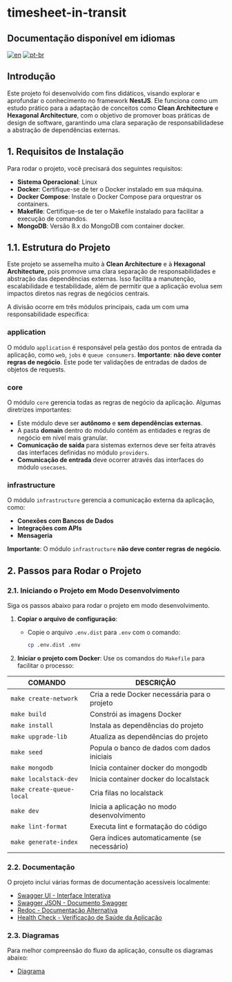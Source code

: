# timesheet-in-transit

## Documentação disponível em idiomas

[![en](https://img.shields.io/badge/lang-en-blue.svg)](README.md)
[![pt-br](https://img.shields.io/badge/lang-pt--br-green.svg)](README.pt-br.md)

## Introdução

Este projeto foi desenvolvido com fins didáticos, visando explorar e aprofundar o conhecimento no framework **NestJS**.
Ele funciona como um estudo prático para a adaptação de conceitos como **Clean Architecture** e
**Hexagonal Architecture**, com o objetivo de promover boas práticas de design de software, garantindo uma clara
separação de responsabilidadese a abstração de dependências externas.

## 1. Requisitos de Instalação

Para rodar o projeto, você precisará dos seguintes requisitos:

* **Sistema Operacional**: Linux
* **Docker**: Certifique-se de ter o Docker instalado em sua máquina.
* **Docker Compose**: Instale o Docker Compose para orquestrar os containers.
* **Makefile**: Certifique-se de ter o Makefile instalado para facilitar a execução de comandos.
* **MongoDB**: Versão 8.x do MongoDB com container docker.

## 1.1. Estrutura do Projeto

Este projeto se assemelha muito à **Clean Architecture** e à **Hexagonal Architecture**, pois promove uma clara
separação de responsabilidades e abstração das dependências externas.
Isso facilita a manutenção, escalabilidade e testabilidade, além de permitir que a aplicação evolua sem impactos diretos
nas regras de negócios centrais.

A divisão ocorre em três módulos principais, cada um com uma responsabilidade específica:

### **application**

O módulo `application` é responsável pela gestão dos pontos de entrada da aplicação, como `web`, `jobs` e
`queue consumers`. **Importante**: **não deve conter regras de negócio**. Este pode ter validações de entradas de dados
de objetos de requests.

### **core**

O módulo `core` gerencia todas as regras de negócio da aplicação. Algumas diretrizes importantes:

- Este módulo deve ser **autônomo** e **sem dependências externas**.
- A pasta **domain** dentro do módulo contém as entidades e regras de negócio em nível mais granular.
- **Comunicação de saída** para sistemas externos deve ser feita através das interfaces definidas no módulo `providers`.
- **Comunicação de entrada** deve ocorrer através das interfaces do módulo `usecases`.

### **infrastructure**

O módulo `infrastructure` gerencia a comunicação externa da aplicação, como:

- **Conexões com Bancos de Dados**
- **Integrações com APIs**
- **Mensageria**

**Importante**: O módulo `infrastructure` **não deve conter regras de negócio**.

## 2. Passos para Rodar o Projeto

### 2.1. Iniciando o Projeto em Modo Desenvolvimento

Siga os passos abaixo para rodar o projeto em modo desenvolvimento.

1. **Copiar o arquivo de configuração**:
    - Copie o arquivo `.env.dist` para `.env` com o comando:
      ```bash
      cp .env.dist .env
      ```

2. **Iniciar o projeto com Docker**:
   Use os comandos do `Makefile` para facilitar o processo:

| COMANDO                   | DESCRIÇÃO                                    |
|---------------------------|----------------------------------------------|
| `make create-network`     | Cria a rede Docker necessária para o projeto |
| `make build`              | Constrói as imagens Docker                   |
| `make install`            | Instala as dependências do projeto           |
| `make upgrade-lib`        | Atualiza as dependências do projeto          |
| `make seed`               | Popula o banco de dados com dados iniciais   |
| `make mongodb`            | Inicia container docker do mongodb           |
| `make localstack-dev`     | Inicia container docker do localstack        |
| `make create-queue-local` | Cria filas no localstack                     |
| `make dev`                | Inicia a aplicação no modo desenvolvimento   |
| `make lint-format`        | Executa lint e formatação do código          |
| `make generate-index`     | Gera índices automaticamente (se necessário) |

### 2.2. Documentação

O projeto inclui várias formas de documentação acessíveis localmente:

- [Swagger UI - Interface Interativa](http://localhost:3000/swagger-doc)
- [Swagger JSON - Documento Swagger](http://localhost:3000/swagger-doc-json)
- [Redoc - Documentação Alternativa](http://localhost:3000/docs)
- [Health Check - Verificação de Saúde da Aplicação](http://localhost:3000/health)

### 2.3. Diagramas

Para melhor compreensão do fluxo da aplicação, consulte os diagramas abaixo:

- [Diagrama](diagram/README.md)